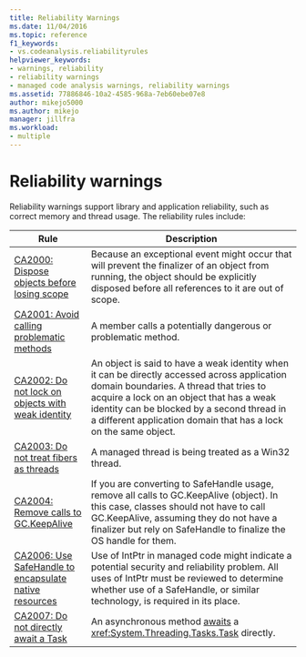 ```yaml
---
title: Reliability Warnings
ms.date: 11/04/2016
ms.topic: reference
f1_keywords:
- vs.codeanalysis.reliabilityrules
helpviewer_keywords:
- warnings, reliability
- reliability warnings
- managed code analysis warnings, reliability warnings
ms.assetid: 77886846-10a2-4585-968a-7eb60ebe07e8
author: mikejo5000
ms.author: mikejo
manager: jillfra
ms.workload:
- multiple
---
```

# Reliability warnings

Reliability warnings support library and application reliability, such as correct memory and thread usage. The reliability rules include:

|Rule|Description|
|----------|-----------------|
|[CA2000: Dispose objects before losing scope](../code-quality/ca2000.md)|Because an exceptional event might occur that will prevent the finalizer of an object from running, the object should be explicitly disposed before all references to it are out of scope.|
|[CA2001: Avoid calling problematic methods](../code-quality/ca2001.md)|A member calls a potentially dangerous or problematic method.|
|[CA2002: Do not lock on objects with weak identity](../code-quality/ca2002.md)|An object is said to have a weak identity when it can be directly accessed across application domain boundaries. A thread that tries to acquire a lock on an object that has a weak identity can be blocked by a second thread in a different application domain that has a lock on the same object.|
|[CA2003: Do not treat fibers as threads](../code-quality/ca2003.md)|A managed thread is being treated as a Win32 thread.|
|[CA2004: Remove calls to GC.KeepAlive](../code-quality/ca2004.md)|If you are converting to SafeHandle usage, remove all calls to GC.KeepAlive (object). In this case, classes should not have to call GC.KeepAlive, assuming they do not have a finalizer but rely on SafeHandle to finalize the OS handle for them.|
|[CA2006: Use SafeHandle to encapsulate native resources](../code-quality/ca2006.md)|Use of IntPtr in managed code might indicate a potential security and reliability problem. All uses of IntPtr must be reviewed to determine whether use of a SafeHandle, or similar technology, is required in its place.|
|[CA2007: Do not directly await a Task](../code-quality/ca2007.md)|An asynchronous method [awaits](/dotnet/csharp/language-reference/keywords/await) a <xref:System.Threading.Tasks.Task> directly.|
